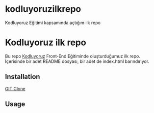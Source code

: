 # kodluyoruzilkrepo
Kodluyoruz Eğitimi kapsamında açtığım ilk repo 

# Kodluyoruz ilk repo 

Bu repo [Kodluyoruz](https://www.kodluyoruz.org/) Front-End Eğitiminde oluşturduğumuz ilk repo. İçerisinde bir adet README dosyası, bir adet de index.html barındırıyor.

## Installation 

[GIT Clone](https://github.com/elifsrnl/kodluyoruzilkrepo)

## Usage 



